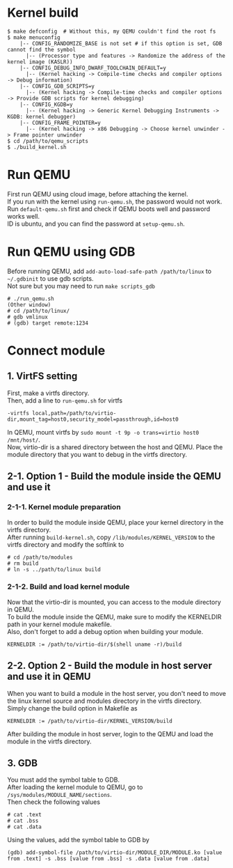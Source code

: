 # Kernel build
```
$ make defconfig  # Without this, my QEMU couldn't find the root fs
$ make menuconfig
    |-- CONFIG_RANDOMIZE_BASE is not set # if this option is set, GDB cannot find the symbol
      |-- (Processor type and features -> Randomize the address of the kernel image (KASLR))
    |-- CONFIG_DEBUG_INFO_DWARF_TOOLCHAIN_DEFAULT=y
      |-- (Kernel hacking -> Compile-time checks and compiler options -> Debug information)
    |-- CONFIG_GDB_SCRIPTS=y
      |-- (Kernel hacking -> Compile-time checks and compiler options -> Provide GDB scripts for kernel debugging)
    |-- CONFIG_KGDB=y
      |-- (Kernel hacking -> Generic Kernel Debugging Instruments -> KGDB: kernel debugger)
    |-- CONFIG_FRAME_POINTER=y 
      |-- (Kernel hacking -> x86 Debugging -> Choose kernel unwinder -> Frame pointer unwinder
$ cd /path/to/qemu_scripts
$ ./build_kernel.sh
```

# Run QEMU
First run QEMU using cloud image, before attaching the kernel.  
If you run with the kernel using `run-qemu.sh`, the password would not work.  
Run `default-qemu.sh` first and check if QEMU boots well and password works well.  
ID is ubuntu, and you can find the password at `setup-qemu.sh`.


# Run QEMU using GDB
Before running QEMU, add `add-auto-load-safe-path /path/to/linux` to `~/.gdbinit` to use gdb scripts.  
Not sure but you may need to run `make scripts_gdb`
```
# ./run_qemu.sh
(Other window)
# cd /path/to/linux/
# gdb vmlinux
# (gdb) target remote:1234
```

# Connect module
## 1. VirtFS setting
First, make a virtfs directory.  
Then, add a line to `run-qemu.sh` for virtfs
```
-virtfs local,path=/path/to/virtio-dir,mount_tag=host0,security_model=passthrough,id=host0
```
In QEMU, mount virtfs by `sudo mount -t 9p -o trans=virtio host0 /mnt/host/`.  
Now, virtio-dir is a shared directory between the host and QEMU.
Place the module directory that you want to debug in the virtfs directory.  

## 2-1. Option 1 - Build the module inside the QEMU and use it
### 2-1-1. Kernel module preparation
In order to build the module inside QEMU, place your kernel directory in the virtfs directory.  
After running `build-kernel.sh`, copy `/lib/modules/KERNEL_VERSION` to the virtfs directory and modify the softlink to
```
# cd /path/to/modules
# rm build
# ln -s ../path/to/linux build
```

### 2-1-2. Build and load kernel module
Now that the virtio-dir is mounted, you can access to the module directory in QEMU.  
To build the module inside the QEMU, make sure to modify the KERNELDIR path in your kernel module makefile.  
Also, don't forget to add a debug option when building your module.
```
KERNELDIR := /path/to/virtio-dir/$(shell uname -r)/build
```

## 2-2. Option 2 - Build the module in host server and use it in QEMU
When you want to build a module in the host server, you don't need to move the linux kernel source and
modules directory in the virtfs directory.  
Simply change the build option in Makefile as
```
KERNELDIR := /path/to/virtio-dir/KERNEL_VERSION/build
```
After building the module in host server, login to the QEMU and load the module in the virtfs directory.

## 3. GDB
You must add the symbol table to GDB.  
After loading the kernel module to QEMU, go to `/sys/modules/MODULE_NAME/sections`.  
Then check the following values
```
# cat .text
# cat .bss
# cat .data
```
Using the values, add the symbol table to GDB by
```
(gdb) add-symbol-file /path/to/virtio-dir/MODULE_DIR/MODULE.ko [value from .text] -s .bss [value from .bss] -s .data [value from .data]
```
